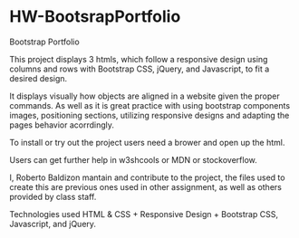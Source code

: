 # HW-BootsrapPortfolio
Bootstrap Portfolio

This project displays 3 htmls, which follow a responsive design using columns and rows with Bootstrap CSS, jQuery, and Javascript, to fit a desired design.

It displays visually how objects are aligned in a website given the proper commands. As well as it is great practice with using bootstrap components images, positioning sections, utilizing responsive designs and adapting the pages behavior acorrdingly. 

To install or try out the project users need a brower and open up the html.

Users can get further help in w3shcools or MDN or stockoverflow.

I, Roberto Baldizon mantain and contribute to the project, the files used to create this are previous ones used in other assignment, as well as others provided by class staff.

Technologies used HTML & CSS + Responsive Design + Bootstrap CSS, Javascript, and jQuery. 
